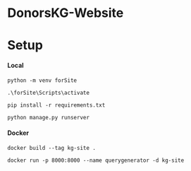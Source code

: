 # DonorsKG-Website

# Setup

#### Local

`python -m venv forSite`

`.\forSite\Scripts\activate`

`pip install -r requirements.txt`

`python manage.py runserver`

#### Docker

`docker build --tag kg-site .`

`docker run -p 8000:8000 --name querygenerator -d kg-site`
